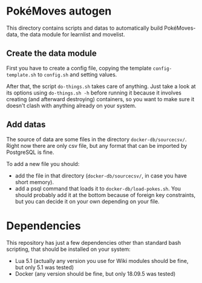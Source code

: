 # PokéMoves autogen
This directory contains scripts and datas to automatically build PokéMoves-data, the data module for learnlist and movelist.

## Create the data module
First you have to create a config file, copying the template `config-template.sh` to `config.sh` and setting values.

After that, the script `do-things.sh` takes care of anything. Just take a look at its options using `do-things.sh -h` before running it because it involves creating (and afterward destroying) containers, so you want to make sure it doesn't clash with anything already on your system.

## Add datas
The source of data are some files in the directory `docker-db/sourcecsv/`. Right now there are only csv file, but any format that can be imported by PostgreSQL is fine.

To add a new file you should:
- add the file in that directory (`docker-db/sourcecsv/`, in case you have short memory).
- add a psql command that loads it to `docker-db/load-pokes.sh`. You should probably add it at the bottom because of foreign key constraints, but you can decide it on your own depending on your file.

# Dependencies
This repository has just a few dependencies other than standard bash scripting, that should be installed on your system:
- Lua 5.1 (actually any version you use for Wiki modules should be fine, but only 5.1 was tested)
- Docker (any version should be fine, but only 18.09.5 was tested)
